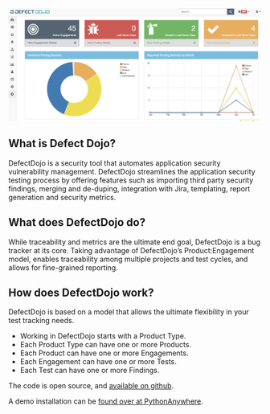 ![Image](https://raw.githubusercontent.com/Apipia/DefectDojo.io/master/_images/dashboard.png)

## What is Defect Dojo?
DefectDojo is a security tool that automates application security vulnerability management. DefectDojo streamlines the application security testing process by offering features such as importing third party security findings, merging and de-duping, integration with Jira, templating, report generation and security metrics.

## What does DefectDojo do?
While traceability and metrics are the ultimate end goal, DefectDojo is a bug tracker at its core. Taking advantage of DefectDojo’s Product:Engagement model, enables traceability among multiple projects and test cycles, and allows for fine-grained reporting.

## How does DefectDojo work?
DefectDojo is based on a model that allows the ultimate flexibility in your test tracking needs.

* Working in DefectDojo starts with a Product Type.
* Each Product Type can have one or more Products.
* Each Product can have one or more Engagements.
* Each Engagement can have one or more Tests.
* Each Test can have one or more Findings.

The code is open source, and [available on github](https://github.com/rackerlabs/django-DefectDojo).

A demo installation can be [found over at PythonAnywhere](https://defectdojo.pythonanywhere.com/).

